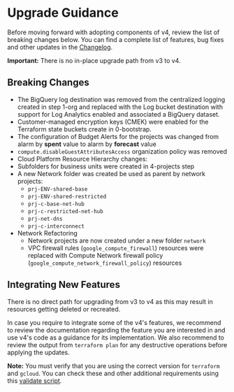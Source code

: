 # Upgrade Guidance
Before moving forward with adopting components of v4, review the list of breaking changes below. You can find a complete list of features, bug fixes and other updates in the [Changelog](https://github.com/terraform-google-modules/terraform-example-foundation/blob/master/CHANGELOG.md).

**Important:** There is no in-place upgrade path from v3 to v4.

## Breaking Changes

- The BigQuery log destination was removed from the centralized logging created in step 1-org and replaced with the Log bucket destination with support for Log Analytics enabled and associated a BigQuery dataset.
- Customer-managed encryption keys (CMEK) were enabled for the Terraform state buckets create in 0-bootstrap.
- The configuration of Budget Alerts for the projects was changed from alarm by **spent** value to alarm by **forecast** value
- `compute.disableGuestAttributesAccess` organization policy was removed
-  Cloud Platform Resource Hierarchy changes:
  - Subfolders for business units were created in 4-projects step
  - A new Network folder was created be used as parent by network projects:
    - `prj-ENV-shared-base`
    - `prj-ENV-shared-restricted`
    - `prj-c-base-net-hub`
    - `prj-c-restricted-net-hub`
    - `prj-net-dns`
    - `prj-c-interconnect`
- Network Refactoring
  - Network projects are now created under a new folder `network`
  - VPC firewall rules (`google_compute_firewall`) resources were replaced with Compute Network firewall policy (`google_compute_network_firewall_policy`) resources

## Integrating New Features

There is no direct path for upgrading from v3 to v4 as this may result in resources getting deleted or recreated.

In case you require to integrate some of the v4's features, we recommend to review the documentation regarding the feature you are interested in and use v4's code as a guidance for its implementation. We also recommend to review the output from `terraform plan` for any destructive operations before applying the updates.

**Note:** You must verify that you are using the correct version for `terraform` and `gcloud`.
You can check these and other additional requirements using this [validate script](https://github.com/terraform-google-modules/terraform-example-foundation/blob/master/scripts/validate-requirements.sh).
